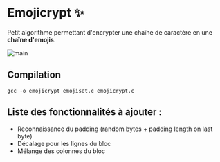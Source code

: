 # Emojicrypt ✨
Petit algorithme permettant d'encrypter une chaîne de caractère en une **chaîne d'emojis**.

![main](https://cdn.discordapp.com/attachments/547909957711036429/1051988753557749861/demo.png)

## Compilation
```
gcc -o emojicrypt emojiset.c emojicrypt.c
```
## Liste des fonctionnalités à ajouter :
 - Reconnaissance du padding (random bytes + padding length on last byte)
 - Décalage pour les lignes du bloc
 - Mélange des colonnes du bloc
